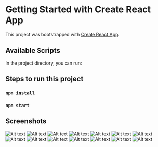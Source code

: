 # Getting Started with Create React App

This project was bootstrapped with [Create React App](https://github.com/facebook/create-react-app).

## Available Scripts

In the project directory, you can run:

## Steps to run this project
### `npm install`
### `npm start`


## Screenshots
![Alt text](./src/images/image%20(6).png)
![Alt text](./src/images/image%20(7).png)
![Alt text](./src/images/image%20(8).png)
![Alt text](./src/images/image%20(9).png)
![Alt text](./src/images/image%20(10).png)
![Alt text](./src/images/image%20(11).png)
![Alt text](./src/images/image%20(12).png)
![Alt text](./src/images/image%20(13).png)
![Alt text](./src/images/image%20(14).png)
![Alt text](./src/images/image%20(15).png)
![Alt text](./src/images/image%20(16).png)
![Alt text](./src/images/image%20(17).png)
![Alt text](./src/images/image%20(18).png)
![Alt text](./src/images/image%20(19).png)